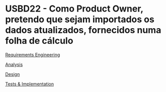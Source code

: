 # USBD22 - Como Product Owner, pretendo que sejam importados os dados atualizados, fornecidos numa folha de cálculo

[Requirements Engineering](01.requirements-engineering/Readme.md)

[Analysis](02.analysis/Readme.md)

[Design](03.design/Readme.md)

[Tests & Implementation ](04.tests-and-implementation/Readme.md)

